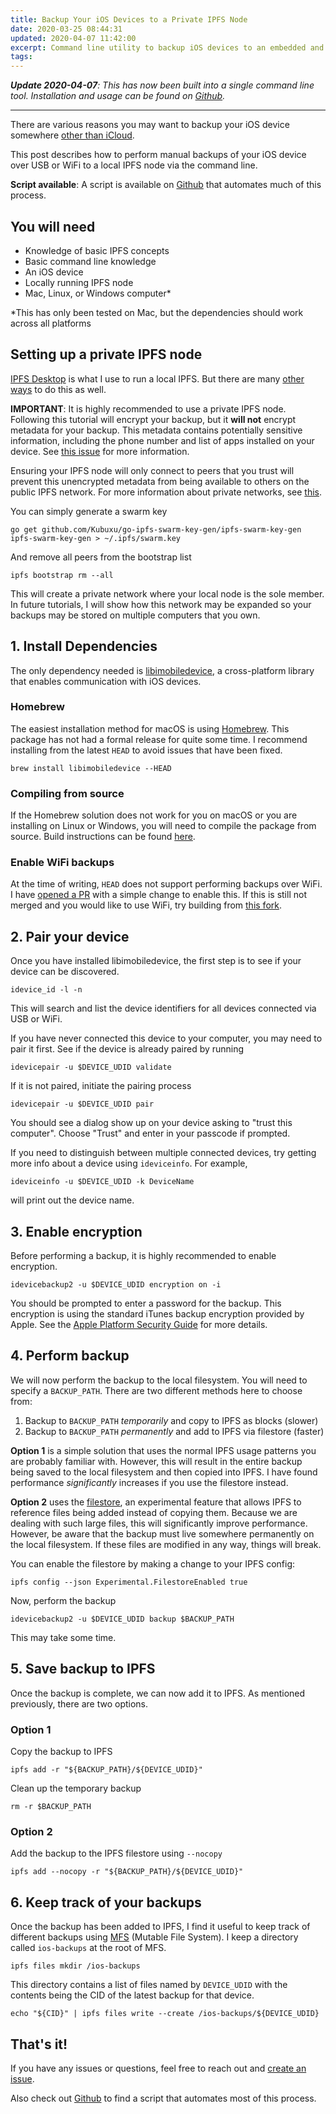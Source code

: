 ```yaml
---
title: Backup Your iOS Devices to a Private IPFS Node
date: 2020-03-25 08:44:31
updated: 2020-04-07 11:42:00
excerpt: Command line utility to backup iOS devices to an embedded and private IPFS node.
tags:
---
```


***Update 2020-04-07**: This has now been built into a single command line tool. Installation and usage can be found on [Github](https://github.com/codynhat/ipfs-ios-backup).*

---

There are various reasons you may want to backup your iOS device somewhere [other than iCloud](https://www.reuters.com/article/us-apple-fbi-icloud-exclusive/exclusive-apple-dropped-plan-for-encrypting-backups-after-fbi-complained-sources-idUSKBN1ZK1CT).

This post describes how to perform manual backups of your iOS device over USB or WiFi to a local IPFS node via the command line.

**Script available**: A script is available on [Github](https://github.com/codynhat/ipfs-ios-backup) that automates much of this process.

## You will need
* Knowledge of basic IPFS concepts
* Basic command line knowledge
* An iOS device
* Locally running IPFS node
* Mac, Linux, or Windows computer*

*This has only been tested on Mac, but the dependencies should work across all platforms

## Setting up a private IPFS node
[IPFS Desktop](https://github.com/ipfs-shipyard/ipfs-desktop) is what I use to run a local IPFS. But there are many [other ways](https://docs.ipfs.io/guides/guides/install/) to do this as well.

**IMPORTANT**: It is highly recommended to use a private IPFS node. Following this tutorial will encrypt your backup, but it **will not** encrypt metadata for your backup. This metadata contains potentially sensitive information, including the phone number and list of apps installed on your device. See [this issue](https://github.com/codynhat/ipfs-ios-backup/issues/1) for more information.

Ensuring your IPFS node will only connect to peers that you trust will prevent this unencrypted metadata from being available to others on the public IPFS network. For more information about private networks, see [this](https://github.com/ipfs/go-ipfs/blob/master/docs/experimental-features.md#private-networks).

You can simply generate a swarm key
```
go get github.com/Kubuxu/go-ipfs-swarm-key-gen/ipfs-swarm-key-gen
ipfs-swarm-key-gen > ~/.ipfs/swarm.key
```

And remove all peers from the bootstrap list
```
ipfs bootstrap rm --all
```

This will create a private network where your local node is the sole member. In future tutorials, I will show how this network may be expanded so your backups may be stored on multiple computers that you own.

## 1. Install Dependencies

The only dependency needed is [libimobiledevice](http://www.libimobiledevice.org/), a cross-platform library that enables communication with iOS devices.

### Homebrew

The easiest installation method for macOS is using [Homebrew](https://formulae.brew.sh/formula/libimobiledevice#default). This package has not had a formal release for quite some time. I recommend installing from the latest `HEAD` to avoid issues that have been fixed.

```
brew install libimobiledevice --HEAD
```

### Compiling from source

If the Homebrew solution does not work for you on macOS or you are installing on Linux or Windows, you will need to compile the package from source. Build instructions can be found [here](https://github.com/libimobiledevice/libimobiledevice#libimobiledevice).

### Enable WiFi backups

At the time of writing, `HEAD` does not support performing backups over WiFi. I have [opened a PR](https://github.com/libimobiledevice/libimobiledevice/pull/920) with a simple change to enable this. If this is still not merged and you would like to use WiFi, try building from [this fork](https://github.com/codynhat/libimobiledevice).

## 2. Pair your device

Once you have installed libimobiledevice, the first step is to see if your device can be discovered.

```
idevice_id -l -n
```

This will search and list the device identifiers for all devices connected via USB or WiFi.

If you have never connected this device to your computer, you may need to pair it first. See if the device is already paired by running

```
idevicepair -u $DEVICE_UDID validate
```

If it is not paired, initiate the pairing process

```
idevicepair -u $DEVICE_UDID pair
```

You should see a dialog show up on your device asking to "trust this computer". Choose "Trust" and enter in your passcode if prompted.

If you need to distinguish between multiple connected devices, try getting more info about a device using `ideviceinfo`. For example,

```
ideviceinfo -u $DEVICE_UDID -k DeviceName
```

will print out the device name.

## 3. Enable encryption

Before performing a backup, it is highly recommended to enable encryption.

```
idevicebackup2 -u $DEVICE_UDID encryption on -i
```

You should be prompted to enter a password for the backup. This encryption is using the standard iTunes backup encryption provided by Apple. See the [Apple Platform Security Guide](https://support.apple.com/guide/security/backup-keybag-sec21f866332/web) for more details.

## 4. Perform backup

We will now perform the backup to the local filesystem. You will need to specify a `BACKUP_PATH`. There are two different methods here to choose from:

1. Backup to `BACKUP_PATH` *temporarily* and copy to IPFS as blocks (slower)
2. Backup to `BACKUP_PATH` *permanently* and add to IPFS via filestore (faster)

**Option 1** is a simple solution that uses the normal IPFS usage patterns you are probably familiar with. However, this will result in the entire backup being saved to the local filesystem and then copied into IPFS. I have found performance *significantly* increases if you use the filestore instead.

**Option 2** uses the [filestore](https://github.com/ipfs/go-ipfs/issues/875), an experimental feature that allows IPFS to reference files being added instead of copying them. Because we are dealing with such large files, this will significantly improve performance. However, be aware that the backup must live somewhere permanently on the local filesystem. If these files are modified in any way, things will break.

You can enable the filestore by making a change to your IPFS config:

```
ipfs config --json Experimental.FilestoreEnabled true
```

Now, perform the backup

```
idevicebackup2 -u $DEVICE_UDID backup $BACKUP_PATH
```

This may take some time.

## 5. Save backup to IPFS

Once the backup is complete, we can now add it to IPFS. As mentioned previously, there are two options.

### Option 1

Copy the backup to IPFS

```
ipfs add -r "${BACKUP_PATH}/${DEVICE_UDID}"
```

Clean up the temporary backup
```
rm -r $BACKUP_PATH
```

### Option 2

Add the backup to the IPFS filestore using `--nocopy`

```
ipfs add --nocopy -r "${BACKUP_PATH}/${DEVICE_UDID}"
```

## 6. Keep track of your backups

Once the backup has been added to IPFS, I find it useful to keep track of different backups using [MFS](https://docs-beta.ipfs.io/concepts/file-systems/#mutable-file-system-mfs) (Mutable File System). I keep a directory called `ios-backups` at the root of MFS. 

```
ipfs files mkdir /ios-backups
```

This directory contains a list of files named by `DEVICE_UDID` with the contents being the CID of the latest backup for that device.

```
echo "${CID}" | ipfs files write --create /ios-backups/${DEVICE_UDID}
```

## That's it!

If you have any issues or questions, feel free to reach out and [create an issue](https://github.com/codynhat/ipfs-ios-backup/issues/new).

Also check out [Github](https://github.com/codynhat/ipfs-ios-backup) to find a script that automates most of this process.

